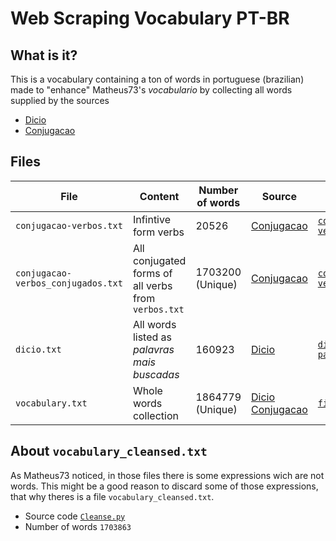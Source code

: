 # Web Scraping Vocabulary PT-BR

## What is it?

This is a vocabulary containing a ton of words in portuguese (brazilian) made to "enhance" Matheus73's *vocabulario* by collecting all words supplied by the sources

* [Dicio](https://www.dicio.com.br/)
* [Conjugacao](https://www.conjugacao.com.br/)

## Files
| File | Content | Number of words | Source | Source code |
| --- | --- | --- | --- | --- |
| `conjugacao-verbos.txt` | Infintive form verbs | 20526 | [Conjugacao](https://www.conjugacao.com.br/) | [`conjugacao-verbos_mais_usados.py`](Text+Features/) |
| `conjugacao-verbos_conjugados.txt` | All conjugated forms of all verbs from `verbos.txt`| 1703200 (Unique) | [Conjugacao](https://www.conjugacao.com.br/) | [`conjugacao-verbos_conjugados.py`](Text+Features/)  |
| `dicio.txt` | All words listed as *palavras mais buscadas* | 160923 | [Dicio](https://www.dicio.com.br/)  | [`dicio-palavras_mais_buscadas.py`](Text+Features/)  |
| `vocabulary.txt` | Whole words collection | 1864779 (Unique) | [Dicio](https://www.dicio.com.br/) [Conjugacao](https://www.conjugacao.com.br/) | [`file_merge.py`](Text+Features/) |

## About `vocabulary_cleansed.txt`
As Matheus73 noticed, in those files there is some expressions wich are not words. This might be a good reason to discard some of those expressions, that why theres is a file `vocabulary_cleansed.txt`.

* Source code [`Cleanse.py`](Text+Features/)
* Number of words `1703863`